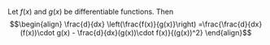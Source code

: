 Let $f(x)$ and $g(x)$ be differentiable functions. Then $$\begin{align} \frac{d}{dx} \left(\frac{f(x)}{g(x)}\right) =\frac{\frac{d}{dx}(f(x))\cdot g(x) - \frac{d}{dx}(g(x))\cdot f(x)}{(g(x))^2} \end{align}$$
